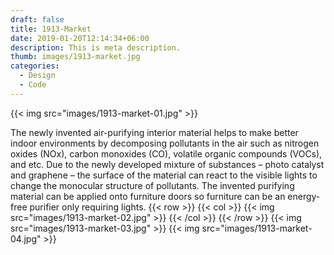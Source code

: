 ```yaml
---
draft: false
title: 1913-Market
date: 2019-01-20T12:14:34+06:00
description: This is meta description.
thumb: images/1913-market.jpg
categories:
  - Design
  - Code
---
```


{{< img src="images/1913-market-01.jpg" >}}

The newly invented air-purifying interior material helps to make better indoor environments by decomposing pollutants in the air such as nitrogen oxides (NOx), carbon monoxides (CO), volatile organic compounds (VOCs), and etc. Due to the newly developed mixture of substances – photo catalyst and graphene – the surface of the material can react to the visible lights to change the monocular structure of pollutants. The invented purifying material can be applied onto furniture doors so furniture can be an energy-free purifier only requiring lights. 
{{< row >}}
  {{< col >}}
    {{< img src="images/1913-market-02.jpg" >}}
  {{< /col >}}
{{< /row >}}
{{< img src="images/1913-market-03.jpg" >}}
{{< img src="images/1913-market-04.jpg" >}}
